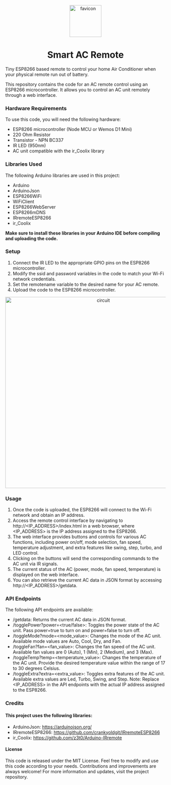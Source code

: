 <p align="center">
<img src="https://github.com/arindum755/SmartACRemote/assets/137756163/caf8f55b-1694-4f73-85cc-bb788482b454.png" alt="favicon" width="100">
</p>
<h1 align="center">Smart AC Remote</h1>

Tiny ESP8266 based remote to control your home Air Conditioner when your physical remote run out of battery.

This repository contains the code for an AC remote control using an ESP8266 microcontroller. It allows you to control an AC unit remotely through a web interface.

### Hardware Requirements

To use this code, you will need the following hardware:
-	ESP8266 microcontroller (Node MCU or Wemos D1 Mini)
-	220 Ohm Resistor
-	Transistor - NPN BC337
- IR LED (950nm)
-	AC unit compatible with the ir_Coolix library 

### Libraries Used

The following Arduino libraries are used in this project:
-	Arduino
- ArduinoJson
-	ESP8266WiFi
-	WiFiClient
-	ESP8266WebServer
-	ESP8266mDNS
-	IRremoteESP8266
-	ir_Coolix

**Make sure to install these libraries in your Arduino IDE before compiling and uploading the code.**

### Setup
1.	Connect the IR LED to the appropriate GPIO pins on the ESP8266 microcontroller.
2.	Modify the ssid and password variables in the code to match your Wi-Fi network credentials.
3.	Set the remotename variable to the desired name for your AC remote.
4.	Upload the code to the ESP8266 microcontroller.

<p align="center">
<img src="https://github.com/arindum755/SmartACRemote/assets/137756163/993bae8b-1846-436d-a0ae-360cb11e69b8.png" alt="circuit" width="600">
</p>

### Usage
1.	Once the code is uploaded, the ESP8266 will connect to the Wi-Fi network and obtain an IP address.
2.	Access the remote control interface by navigating to http://<IP_ADDRESS>/index.html in a web browser, where <IP_ADDRESS> is the IP address assigned to the ESP8266.
3.	The web interface provides buttons and controls for various AC functions, including power on/off, mode selection, fan speed, temperature adjustment, and extra features like swing, step, turbo, and LED control.
4.	Clicking on the buttons will send the corresponding commands to the AC unit via IR signals.
5.	The current status of the AC (power, mode, fan speed, temperature) is displayed on the web interface.
6.	You can also retrieve the current AC data in JSON format by accessing http://<IP_ADDRESS>/getdata.

### API Endpoints
The following API endpoints are available:
-	/getdata: Returns the current AC data in JSON format.
-	/togglePower?power=<true/false>: Toggles the power state of the AC unit. Pass power=true to turn on and power=false to turn off.
-	/toggleMode?mode=<mode_value>: Changes the mode of the AC unit. Available mode values are Auto, Cool, Dry, and Fan.
-	/toggleFan?fan=<fan_value>: Changes the fan speed of the AC unit. Available fan values are 0 (Auto), 1 (Min), 2 (Medium), and 3 (Max).
-	/toggleTemp?temp=<temperature_value>: Changes the temperature of the AC unit. Provide the desired temperature value within the range of 17 to 30 degrees Celsius.
-	/toggleExtra?extra=<extra_value>: Toggles extra features of the AC unit. Available extra values are Led, Turbo, Swing, and Step.
Note: Replace <IP_ADDRESS> in the API endpoints with the actual IP address assigned to the ESP8266.
### Credits
#### This project uses the following libraries:
-	ArduinoJson: https://arduinojson.org/
-	IRremoteESP8266: https://github.com/crankyoldgit/IRremoteESP8266
-	ir_Coolix: https://github.com/z3t0/Arduino-IRremote
  
#### License
This code is released under the MIT License.
Feel free to modify and use this code according to your needs. Contributions and improvements are always welcome!
For more information and updates, visit the project repository.

